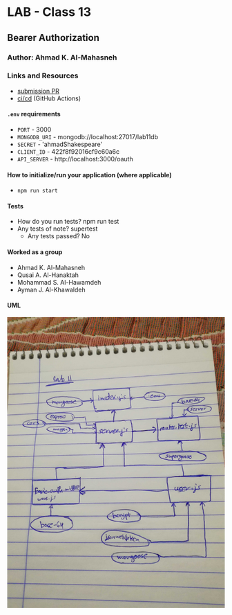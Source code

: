 # LAB - Class 13

## Bearer Authorization 

### Author: Ahmad K. Al-Mahasneh

### Links and Resources

- [submission PR](https://github.com/401-advanced-javascript-AhmadK/authentication/pull/3)
- [ci/cd](https://github.com/401-advanced-javascript-AhmadK/authentication/actions) (GitHub Actions)

#### `.env` requirements
- `PORT` - 3000
- `MONGODB_URI` - mongodb://localhost:27017/lab11db 
- `SECRET` - 'ahmadShakespeare'
- `CLIENT_ID` - 422f8f92016cf9c60a6c
- `API_SERVER` - http://localhost:3000/oauth



#### How to initialize/run your application (where applicable)

- `npm run start`

#### Tests

- How do you run tests?
  npm run test
- Any tests of note?
  supertest
  - Any tests passed? 
   No

#### Worked as a group
  - Ahmad K. Al-Mahasneh
  - Qusai A. Al-Hanaktah
  - Mohammad S. Al-Hawamdeh
  - Ayman J. Al-Khawaldeh

#### UML

![basic-auth](assets/basic-auth.jpg)